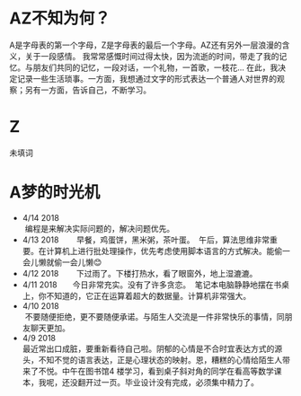 # AZ不知为何？
A是字母表的第一个字母，Z是字母表的最后一个字母。AZ还有另外一层浪漫的含义，关于一段感情。
我常常感慨时间过得太快，因为流逝的时间，带走了我的记忆。与朋友们共同的记忆，一段对话，一个礼物，一首歌，一枝花...
在此，我决定记录一些生活琐事。一方面，我想通过文字的形式表达一个普通人对世界的观察；另有一方面，告诉自己，不断学习。
# Z
未填词
# A梦的时光机
* 4/14 2018     
  编程是来解决实际问题的，解决问题优先。
* 4/13 2018      
  早餐，鸡蛋饼，黑米粥，茶叶蛋。
  午后，算法思维非常重要。在计算机上进行批处理操作，优先考虑使用脚本语言的方式解决。能偷一会儿懒就偷一会儿懒:blush:
* 4/12 2018      
  下过雨了。下楼打热水，看了眼窗外，地上湿漉漉。
* 4/11 2018      
  今日非常充实。没有了许多贪恋。
  笔记本电脑静静地摆在书桌上，你不知道的，它正在运算着超大的数据量。计算机非常强大。
* 4/10 2018      
  不要随便拒绝，更不要随便承诺。与陌生人交流是一件非常快乐的事情，同朋友聊天更加。
* 4/9  2018      
  最近常出口成脏，要重新看待自己啦。阴郁的心情是不合时宜表达方式的源头，不知不觉的语言表达，正是心理状态的映射。恩，糟糕的心情给陌生人带来了不悦。中午在图书馆4  楼学习，看到桌子斜对角的同学在看高等数学课本，我呢，还没翻开过一页。毕业设计没有完成，必须集中精力了。
